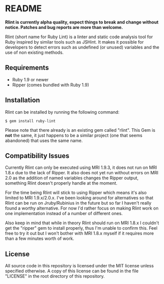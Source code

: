 # README

**Rlint is currently alpha quality, expect things to break and change without
notice. Patches and bug reports are more than welcome.**

Rlint (short name for Ruby Lint) is a linter and static code analysis tool for
Ruby inspired by similar tools such as JSHint. It makes it possible for
developers to detect errors such as undefined (or unused) variables and the
use of non existing methods.

## Requirements

* Ruby 1.9 or newer
* Ripper (comes bundled with Ruby 1.9)

## Installation

Rlint can be installed by running the following command:

    $ gem install ruby-lint

Please note that there already is an existing gem called "rlint". This Gem is
**not** the same, it just happens to be a similar project (one that seems
abandoned) that uses the same name.

## Compatibility Issues

Currently Rlint can only be executed using MRI 1.9.3, it does not run on MRI
1.8.x due to the lack of Ripper. It also does not yet run without errors on
MRI 2.0 as the addition of named variables changes the Ripper output, something
Rlint doesn't properly handle at the moment.

For the time being Rlint will stick to using Ripper which means it's also
limited to MRI 1.9.x/2.0.x. I've been looking around for alternatives so that
Rlint can be run on Jruby/Rubinius in the future but so far I haven't really
found a worthy alternative. For now I'd rather focus on making Rlint work on
one implementation instead of a number of different ones.

Also keep in mind that while in theory Rlint should run on MRI 1.8.x I couldn't
get the "ripper" gem to install properly, thus I'm unable to confirm this. Feel
free to try it out but I won't bother with MRI 1.8.x myself if it requires more
than a few minutes worth of work.

## License

All source code in this repository is licensed under the MIT license unless
specified otherwise. A copy of this license can be found in the file "LICENSE"
in the root directory of this repository.
